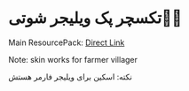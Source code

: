 # تکسچر پک ویلیجر شوتی🗿😂
Main ResourcePack: [Direct Link](https://github.com/Mahisokhary/VillagerShooti/releases/download/v1.0.0/VillagerShooti.zip)

Note: skin works for farmer villager

نکته: اسکین برای ویلیجر فارمر هستش
